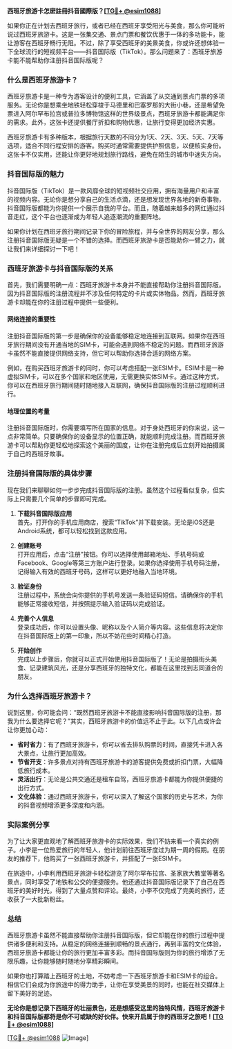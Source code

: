 **西班牙旅游卡怎麽註冊抖音國際版？[[TG💪+ @esim1088](https://t.me/s/esim1088)]**

如果你正在计划去西班牙旅行，或者已经在西班牙享受阳光与美食，那么你可能听说过西班牙旅游卡。这是一张集交通、景点门票和餐饮优惠于一体的多功能卡，能让游客在西班牙畅行无阻。不过，除了享受西班牙的美景美食，你或许还想体验一下全球流行的短视频平台——抖音国际版（TikTok）。那么问题来了：西班牙旅游卡能不能帮助你注册抖音国际版呢？

### 什么是西班牙旅游卡？

西班牙旅游卡是一种专为游客设计的便利工具，它涵盖了从交通到景点门票的多项服务。无论你是想乘坐地铁轻松穿梭于马德里和巴塞罗那的大街小巷，还是希望免票进入阿尔罕布拉宫或普拉多博物馆这样的世界级景点，西班牙旅游卡都能满足你的需求。此外，这张卡还提供餐厅折扣和购物优惠，让旅行变得更加经济实惠。

西班牙旅游卡有多种版本，根据旅行天数的不同分为1天、2天、3天、5天、7天等选项，适合不同行程安排的游客。购买时通常需要提供护照信息，以便核实身份。这张卡不仅实用，还能让你更好地规划旅行路线，避免在陌生的城市中迷失方向。

### 抖音国际版的魅力

抖音国际版（TikTok）是一款风靡全球的短视频社交应用，拥有海量用户和丰富的视频内容。无论你是想分享自己的生活点滴，还是想发现世界各地的新奇事物，抖音国际版都能为你提供一个展示自我的平台。而且，随着越来越多的网红通过抖音走红，这个平台也逐渐成为年轻人追逐潮流的重要阵地。

如果你计划在西班牙旅行期间记录下你的冒险旅程，并与全世界的网友分享，那么注册抖音国际版无疑是一个不错的选择。而西班牙旅游卡是否能助你一臂之力，就让我们来详细探讨一下吧！

### 西班牙旅游卡与抖音国际版的关系

首先，我们需要明确一点：西班牙旅游卡本身并不能直接帮助你注册抖音国际版。因为抖音国际版的注册流程并不涉及任何特定的卡片或实体物品。然而，西班牙旅游卡却能在你的注册过程中提供一些便利。

#### 网络连接的重要性

注册抖音国际版的第一步是确保你的设备能够稳定地连接到互联网。如果你在西班牙旅行期间没有开通当地的SIM卡，可能会遇到网络不稳定的问题。而西班牙旅游卡虽然不能直接提供网络支持，但它可以帮助你选择合适的网络方案。

例如，在购买西班牙旅游卡的同时，你可以考虑搭配一张ESIM卡。ESIM卡是一种虚拟SIM卡，可以在多个国家和地区使用，无需更换实体SIM卡。通过这种方式，你可以在西班牙旅行期间随时随地接入互联网，确保抖音国际版的注册过程顺利进行。

#### 地理位置的考量

注册抖音国际版时，你需要填写所在国家的信息。对于身处西班牙的你来说，这一点非常简单。只要确保你的设备显示的位置正确，就能顺利完成注册。而西班牙旅游卡可以帮助你更轻松地探索这个美丽的国度，让你在注册完成后立刻开始拍摄属于自己的西班牙故事。

### 注册抖音国际版的具体步骤

现在我们来聊聊如何一步步完成抖音国际版的注册。虽然这个过程看似复杂，但实际上只需要几个简单的步骤即可完成。

1. **下载抖音国际版应用**  
   首先，打开你的手机应用商店，搜索“TikTok”并下载安装。无论是iOS还是Android系统，都可以轻松找到这款应用。

2. **创建账号**  
   打开应用后，点击“注册”按钮。你可以选择使用邮箱地址、手机号码或Facebook、Google等第三方账户进行登录。如果你选择使用手机号码注册，记得输入有效的西班牙号码，这样可以更好地融入当地环境。

3. **验证身份**  
   注册过程中，系统会向你提供的手机号发送一条验证码短信。请确保你的手机能够正常接收短信，并按照提示输入验证码以完成验证。

4. **完善个人信息**  
   登录成功后，你可以设置头像、昵称以及个人简介等内容。这些信息将决定你在抖音国际版上的第一印象，所以不妨花些时间精心打造。

5. **开始创作**  
   完成以上步骤后，你就可以正式开始使用抖音国际版了！无论是拍摄街头美食、记录建筑风光，还是分享西班牙的独特文化，都能在这里找到志同道合的朋友。

### 为什么选择西班牙旅游卡？

说到这里，你可能会问：“既然西班牙旅游卡不能直接影响抖音国际版的注册，那我为什么要选择它呢？”其实，西班牙旅游卡的价值远不止于此。以下几点或许会让你更加心动：

- **省时省力**：有了西班牙旅游卡，你可以省去排队购票的时间，直接凭卡进入各大景点，让旅行更加高效。
- **节省开支**：许多景点对持有西班牙旅游卡的游客提供免费或折扣门票，大幅降低旅行成本。
- **灵活出行**：无论是公共交通还是租车自驾，西班牙旅游卡都能为你提供便捷的出行方式。
- **文化体验**：通过西班牙旅游卡，你可以深入了解这个国家的历史与艺术，为你的抖音视频增添更多深度和内涵。

### 实际案例分享

为了让大家更直观地了解西班牙旅游卡的实际效果，我们不妨来看一个真实的例子。小李是一位热爱旅行的年轻人，他计划前往西班牙度过为期一周的假期。在朋友的推荐下，他购买了一张西班牙旅游卡，并搭配了一张ESIM卡。

在旅途中，小李利用西班牙旅游卡轻松游览了阿尔罕布拉宫、圣家族大教堂等著名景点，同时享受了地铁和公交的便捷服务。他还通过抖音国际版记录下了自己在西班牙的美好时光，得到了大量点赞和评论。最终，小李不仅完成了完美的旅行，还收获了一大批新粉丝。

### 总结

西班牙旅游卡虽然不能直接帮助你注册抖音国际版，但它却能在你的旅行过程中提供诸多便利和支持。从稳定的网络连接到顺畅的景点通行，再到丰富的文化体验，西班牙旅游卡都能让你的旅行更加丰富多彩。而抖音国际版则为你的旅行增添了无限乐趣，让你能够随时随地分享精彩瞬间。

如果你也打算踏上西班牙的土地，不妨考虑一下西班牙旅游卡和ESIM卡的组合。相信它们会成为你旅途中的得力助手，让你在享受美景的同时，也能在社交媒体上留下美好的足迹。

**无论你是想记录下西班牙的壮丽景色，还是想感受这里的独特风情，西班牙旅游卡和抖音国际版都将是你不可或缺的好伙伴。快来开启属于你的西班牙之旅吧！[[TG💪+ @esim1088](https://t.me/s/esim1088)]**

[[TG💪+ @esim1088](https://t.me/s/esim1088) ![Image](https://i.postimg.cc/4NQfJmqS/Snipaste-2025-05-13-00-14-12.png)]